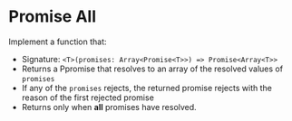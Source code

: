# Promise All

Implement a function that:

- Signature: `<T>(promises: Array<Promise<T>>) => Promise<Array<T>>`
- Returns a Ppromise that resolves to an array of the resolved values of `promises`
- If any of the `promises` rejects, the returned promise rejects with the reason of the first rejected promise
- Returns only when **all** promises have resolved.

